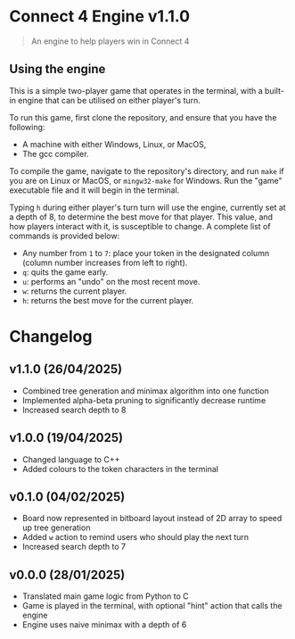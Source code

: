 # Connect 4 Engine v1.1.0
> An engine to help players win in Connect 4

## Using the engine
This is a simple two-player game that operates in the terminal, with a built-in engine that can be utilised on either player's turn.

To run this game, first clone the repository, and ensure that you have the following:
- A machine with either Windows, Linux, or MacOS,
- The gcc compiler.

To compile the game, navigate to the repository's directory, and run `make` if you are on Linux or MacOS, or `mingw32-make` for Windows. Run the "game" executable file and it will begin in the terminal.

Typing `h` during either player's turn turn will use the engine, currently set at a depth of 8, to determine the best move for that player. This value, and how players interact with it, is susceptible to change. A complete list of commands is provided below:
- Any number from `1` to `7`: place your token in the designated column (column number increases from left to right).
- `q`: quits the game early.
- `u`: performs an "undo" on the most recent move.
- `w`: returns the current player.
- `h`: returns the best move for the current player.

# Changelog
## v1.1.0 (26/04/2025)
- Combined tree generation and minimax algorithm into one function
- Implemented alpha-beta pruning to significantly decrease runtime
- Increased search depth to 8

## v1.0.0 (19/04/2025)
- Changed language to C++
- Added colours to the token characters in the terminal

## v0.1.0 (04/02/2025)
- Board now represented in bitboard layout instead of 2D array to speed up tree generation
- Added `w` action to remind users who should play the next turn
- Increased search depth to 7

## v0.0.0 (28/01/2025)
- Translated main game logic from Python to C
- Game is played in the terminal, with optional "hint" action that calls the engine
- Engine uses naive minimax with a depth of 6
